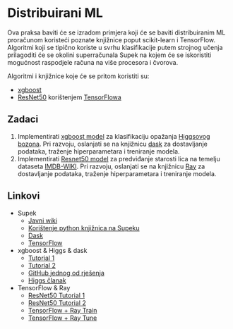 # Distribuirani ML

  Ova praksa baviti će se izradom primjera koji će se baviti distribuiranim ML
  proračunom koristeći poznate knjižnice poput scikit-learn i TensorFlow.
  Algoritmi koji se tipično koriste u svrhu klasifikacije putem strojnog učenja
  prilagoditi će se okolini superračunala Supek na kojem će se iskoristiti
  mogućnost raspodjele računa na više procesora i čvorova.

  Algoritmi i knjižnice koje će se pritom koristiti su:
  - [xgboost](https://xgboost.readthedocs.io/en/stable/)
  - [ResNet50](https://towardsdatascience.com/the-annotated-resnet-50-a6c536034758) korištenjem [TensorFlowa](https://www.tensorflow.org/api_docs)

## Zadaci

  1. Implementirati [xgboost model](https://machinelearningmastery.com/develop-first-xgboost-model-python-scikit-learn/) za klasifikaciju opažanja [Higgsovog bozona](https://archive.ics.uci.edu/dataset/280/higgs). Pri razvoju, oslanjati se na knjižnicu [dask](https://xgboost.readthedocs.io/en/stable/tutorials/dask.html) za dostavljanje podataka, traženje hiperparametara i treniranje modela.
  2. Implementirati [Resnet50 model](https://www.kaggle.com/code/suniliitb96/tutorial-keras-transfer-learning-with-resnet50) za predviđanje starosti lica na temelju dataseta [IMDB-WIKI](https://data.vision.ee.ethz.ch/cvl/rrothe/imdb-wiki/?ref=hackernoon.com). Pri razvoju, oslanjati se na knjižnicu [Ray](https://docs.ray.io/en/releases-1.11.0/ray-core/using-ray-with-tensorflow.html) za dostavljanje podataka, traženje hiperparametara i treniranje modela. 

## Linkovi

  - Supek
      - [Javni wiki](https://wiki.srce.hr/display/NR)
      - [Korištenje python knjižnica na Supeku](https://wiki.srce.hr/display/NR/Python%2C+pip+i+conda)
      - [Dask](https://wiki.srce.hr/display/NR/Dask)
      - [TensorFlow](https://wiki.srce.hr/display/NR/TensorFlow)
  - xgboost & Higgs & dask
      - [Tutorial 1](https://machinelearningmastery.com/develop-first-xgboost-model-python-scikit-learn/)
      - [Tutorial 2](https://www.datacamp.com/tutorial/xgboost-in-python)
      - [GitHub jednog od rješenja](https://github.com/andyh47/higgs)
      - [Higgs članak](https://proceedings.mlr.press/v42/chen14.pdf)
  - TensorFlow & Ray
      - [ResNet50 Tutorial 1](https://www.kaggle.com/code/suniliitb96/tutorial-keras-transfer-learning-with-resnet50)
      - [ResNet50 Tutorial 2](https://github.com/ovh/ai-training-examples/blob/main/notebooks/computer-vision/image-classification/tensorflow/resnet50/notebook-resnet-transfer-learning-image-classification.ipynb)
      - [TensorFlow + Ray Train ](https://docs.ray.io/en/latest/train/examples/tf/tensorflow_mnist_example.html#tensorflow-mnist-example)
      - [TensorFlow + Ray Tune](https://docs.ray.io/en/latest/tune/examples/tune_mnist_keras.html#tune-mnist-keras)
